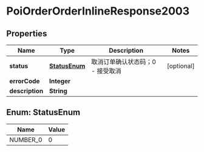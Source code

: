 # PoiOrderOrderInlineResponse2003

## Properties
Name | Type | Description | Notes
------------ | ------------- | ------------- | -------------
**status** | [**StatusEnum**](#StatusEnum) | 取消订单确认状态码；0 - 接受取消 |  [optional]
**errorCode** | **Integer** |  | 
**description** | **String** |  | 

<a name="StatusEnum"></a>
## Enum: StatusEnum
Name | Value
---- | -----
NUMBER_0 | 0
